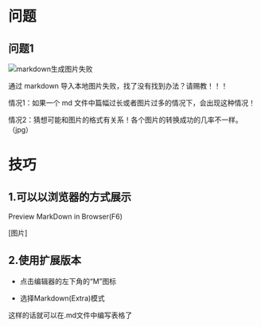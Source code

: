 # 问题
## 问题1
![markdown生成图片失败](https://i.imgur.com/N7LBe4a.png)

通过 markdown 导入本地图片失败，找了没有找到办法？请赐教！！！

情况1：如果一个 md 文件中篇幅过长或者图片过多的情况下，会出现这种情况！

情况2：猜想可能和图片的格式有关系！各个图片的转换成功的几率不一样。（jpg）
# 技巧
## 1.可以以浏览器的方式展示
Preview MarkDown in Browser(F6)

[图片]

## 2.使用扩展版本

- 点击编辑器的左下角的“M”图标

- 选择Markdown(Extra)模式

这样的话就可以在.md文件中编写表格了